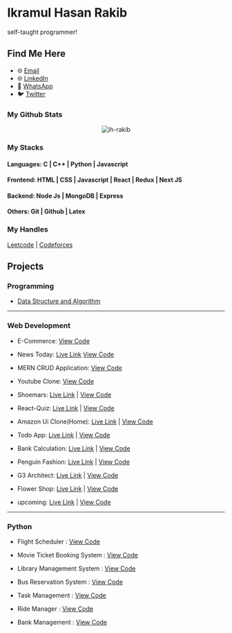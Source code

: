 # Ikramul Hasan Rakib
self-taught programmer!


## Find Me Here
- 🌐 [Email](mailto:hasanrakib3590@gmail.com)
- 🌐 [LinkedIn](https://www.linkedin.com/in/ikramul-hasan-rakib)
- 📱 [WhatsApp](https://wa.me/1857668385)
- 🐦 [Twitter](https://mobile.twitter.com/hasanrakib07)

### My Github Stats
<p align="center"> <img src="https://github-readme-stats.vercel.app/api?username=ih-rakib&show_icons=true&count_private=true&theme=dark" alt="ih-rakib" />

### My Stacks
#### Languages: C | C++ | Python | Javascript

#### Frontend: HTML | CSS | Javascript | React | Redux | Next JS

#### Backend: Node Js | MongoDB | Express

#### Others: Git | Github | Latex

### My Handles
 [Leetcode](https://leetcode.com/kuhelica/) | [Codeforces](https://codeforces.com/profile/Rakib03)

## Projects

### Programming

- [Data Structure and Algorithm](https://github.com/ih-rakib/Data-Structure-and-Algorithm)

----

### Web Development

- E-Commerce: [View Code](https://github.com/ih-rakib/E-Commerce)

- News Today: [Live Link](https://news-today-six.vercel.app/) [View Code](https://github.com/ih-rakib/News-Today)

- MERN CRUD Application: [View Code](https://github.com/ih-rakib/mern-CRUD-application)

- Youtube Clone: [View Code](https://github.com/ih-rakib/youtube-clone)

- Shoemars: [Live Link](https://ih-rakib.github.io/Shoemars/) | [View Code](https://github.com/ih-rakib/Shoemars)

- React-Quiz: [Live Link](https://react-quiz-six-smoky.vercel.app/) | [View Code](https://github.com/ih-rakib/React-Quiz)

- Amazon Ui Clone(Home): [Live Link](ih-rakib.github.io/Amazon-Clone/) | [View Code](https://github.com/ih-rakib/Amazon-Clone)

- Todo App: [Live Link](https://todo-app-delta-neon.vercel.app/) | [View Code](https://github.com/ih-rakib/Todo-App)

- Bank Calculation: [Live Link](https://ih-rakib.github.io/Bank-Calculation/) | [View Code](https://github.com/ih-rakib/Bank-Calculation)
  
- Penguin Fashion: [Live Link](https://ih-rakib.github.io/Penguin-Fashion/) | [View Code](https://github.com/ih-rakib/Penguin-Fashion)
 
- G3 Architect: [Live Link](ih-rakib.github.io/G3-Architect/) | [View Code](https://github.com/ih-rakib/G3-Architect)

- Flower Shop: [Live Link](https://ih-rakib.github.io/Flower-Shop/) | [View Code](https://github.com/ih-rakib/Flower-Shop)
  
- upcoming: [Live Link]() | [View Code]()
  
----

### Python

- Flight Scheduler : [View Code](https://github.com/ih-rakib/Flight-Scheduler)
  
- Movie Ticket Booking System : [View Code](https://github.com/ih-rakib/Movie-Ticket-Booking-System)
  
- Library Management System : [View Code](https://github.com/ih-rakib/Library-Management-System)
  
- Bus Reservation System : [View Code](https://github.com/ih-rakib/Bus-Reservation-System)

- Task Management : [View Code](https://github.com/ih-rakib/Task-Management-)

- Ride Manager : [View Code](https://github.com/ih-rakib/Ride-Manager)
  
- Bank Management : [View Code](https://github.com/ih-rakib/bank-management)  
